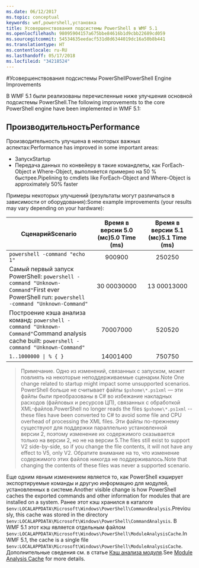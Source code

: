 ```yaml
---
ms.date: 06/12/2017
ms.topic: conceptual
keywords: wmf,powershell,установка
title: Усовершенствования подсистемы PowerShell в WMF 5.1
ms.openlocfilehash: 98095904157a675bbe84616b1d9cbb22689cd059
ms.sourcegitcommit: 54534635eedacf531d8d6344019dc16a50b8b441
ms.translationtype: HT
ms.contentlocale: ru-RU
ms.lasthandoff: 05/17/2018
ms.locfileid: "34218524"
---
```

#<a name="powershell-engine-improvements"></a><span data-ttu-id="fccf7-103">Усовершенствования подсистемы PowerShell</span><span class="sxs-lookup"><span data-stu-id="fccf7-103">PowerShell Engine Improvements</span></span>

<span data-ttu-id="fccf7-104">В WMF 5.1 были реализованы перечисленные ниже улучшения основной подсистемы PowerShell.</span><span class="sxs-lookup"><span data-stu-id="fccf7-104">The following improvements to the core PowerShell engine have been implemented in WMF 5.1:</span></span>


## <a name="performance"></a><span data-ttu-id="fccf7-105">Производительность</span><span class="sxs-lookup"><span data-stu-id="fccf7-105">Performance</span></span> ##

<span data-ttu-id="fccf7-106">Производительность улучшена в некоторых важных аспектах:</span><span class="sxs-lookup"><span data-stu-id="fccf7-106">Performance has improved in some important areas:</span></span>

- <span data-ttu-id="fccf7-107">Запуск</span><span class="sxs-lookup"><span data-stu-id="fccf7-107">Startup</span></span>
- <span data-ttu-id="fccf7-108">Передача данных по конвейеру в такие командлеты, как ForEach-Object и Where-Object, выполняется примерно на 50 % быстрее.</span><span class="sxs-lookup"><span data-stu-id="fccf7-108">Pipelining to cmdlets like ForEach-Object and Where-Object is approximately 50% faster</span></span>

<span data-ttu-id="fccf7-109">Примеры некоторых улучшений (результаты могут различаться в зависимости от оборудования):</span><span class="sxs-lookup"><span data-stu-id="fccf7-109">Some example improvements (your results may vary depending on your hardware):</span></span>

| <span data-ttu-id="fccf7-110">Сценарий</span><span class="sxs-lookup"><span data-stu-id="fccf7-110">Scenario</span></span> | <span data-ttu-id="fccf7-111">Время в версии 5.0 (мс)</span><span class="sxs-lookup"><span data-stu-id="fccf7-111">5.0 Time (ms)</span></span> | <span data-ttu-id="fccf7-112">Время в версии 5.1 (мс)</span><span class="sxs-lookup"><span data-stu-id="fccf7-112">5.1 Time (ms)</span></span> |
| -------- | :---------------: | :---------------: |
| `powershell -command "echo 1"` | <span data-ttu-id="fccf7-113">900</span><span class="sxs-lookup"><span data-stu-id="fccf7-113">900</span></span> | <span data-ttu-id="fccf7-114">250</span><span class="sxs-lookup"><span data-stu-id="fccf7-114">250</span></span> |
| <span data-ttu-id="fccf7-115">Самый первый запуск PowerShell: `powershell -command "Unknown-Command"`</span><span class="sxs-lookup"><span data-stu-id="fccf7-115">First ever PowerShell run: `powershell -command "Unknown-Command"`</span></span> | <span data-ttu-id="fccf7-116">30 000</span><span class="sxs-lookup"><span data-stu-id="fccf7-116">30000</span></span> | <span data-ttu-id="fccf7-117">13 000</span><span class="sxs-lookup"><span data-stu-id="fccf7-117">13000</span></span> |
| <span data-ttu-id="fccf7-118">Построение кэша анализа команд: `powershell -command "Unknown-Command"`</span><span class="sxs-lookup"><span data-stu-id="fccf7-118">Command analysis cache built: `powershell -command "Unknown-Command"`</span></span> | <span data-ttu-id="fccf7-119">7000</span><span class="sxs-lookup"><span data-stu-id="fccf7-119">7000</span></span> | <span data-ttu-id="fccf7-120">520</span><span class="sxs-lookup"><span data-stu-id="fccf7-120">520</span></span> |
| <code>1..1000000 &#124; % { }</code> | <span data-ttu-id="fccf7-121">1400</span><span class="sxs-lookup"><span data-stu-id="fccf7-121">1400</span></span> | <span data-ttu-id="fccf7-122">750</span><span class="sxs-lookup"><span data-stu-id="fccf7-122">750</span></span> |

> <span data-ttu-id="fccf7-123">Примечание. Одно из изменений, связанных с запуском, может повлиять на некоторые неподдерживаемые сценарии.</span><span class="sxs-lookup"><span data-stu-id="fccf7-123">Note One change related to startup might impact some unsupported scenarios.</span></span>
> <span data-ttu-id="fccf7-124">PowerShell больше не считывает файлы `$pshome\*.ps1xml` — эти файлы были преобразованы в C# во избежание накладных расходов (файловых и ресурсов ЦП), связанных с обработкой XML-файлов.</span><span class="sxs-lookup"><span data-stu-id="fccf7-124">PowerShell no longer reads the files `$pshome\*.ps1xml` -- these files have been converted to C# to avoid some file and CPU overhead of processing the XML files.</span></span>
<span data-ttu-id="fccf7-125">Эти файлы по-прежнему существуют для поддержки параллельно установленной версии 2, поэтому изменение их содержимого сказывается только на версии 2, но не на версии 5.</span><span class="sxs-lookup"><span data-stu-id="fccf7-125">The files still exist to support V2 side-by-side, so if you change the file contents, it will not have any effect to V5, only V2.</span></span>
<span data-ttu-id="fccf7-126">Обратите внимание на то, что изменение содержимого этих файлов никогда не поддерживалось.</span><span class="sxs-lookup"><span data-stu-id="fccf7-126">Note that changing the contents of these files was never a supported scenario.</span></span>

<span data-ttu-id="fccf7-127">Еще одним явным изменением является то, как PowerShell кэширует экспортируемые команды и другую информацию для модулей, установленных в системе.</span><span class="sxs-lookup"><span data-stu-id="fccf7-127">Another visible change is how PowerShell caches the exported commands and other information for modules that are installed on a system.</span></span>
<span data-ttu-id="fccf7-128">Ранее этот кэш хранился в каталоге `$env:LOCALAPPDATA\Microsoft\Windows\PowerShell\CommandAnalysis`.</span><span class="sxs-lookup"><span data-stu-id="fccf7-128">Previously, this cache was stored in the directory `$env:LOCALAPPDATA\Microsoft\Windows\PowerShell\CommandAnalysis`.</span></span>
<span data-ttu-id="fccf7-129">В WMF 5.1 этот кэш является отдельным файлом `$env:LOCALAPPDATA\Microsoft\Windows\PowerShell\ModuleAnalysisCache`.</span><span class="sxs-lookup"><span data-stu-id="fccf7-129">In WMF 5.1, the cache is a single file `$env:LOCALAPPDATA\Microsoft\Windows\PowerShell\ModuleAnalysisCache`.</span></span>
<span data-ttu-id="fccf7-130">Дополнительные сведения см. в статье [Кэш анализа модуля](scenarios-features.md#module-analysis-cache).</span><span class="sxs-lookup"><span data-stu-id="fccf7-130">See [Module Analysis Cache](scenarios-features.md#module-analysis-cache) for more details.</span></span>
